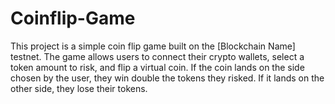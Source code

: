 # Coinflip-Game
This project is a simple coin flip game built on the [Blockchain Name] testnet. The game allows users to connect their crypto wallets, select a token amount to risk, and flip a virtual coin. If the coin lands on the side chosen by the user, they win double the tokens they risked. If it lands on the other side, they lose their tokens.
